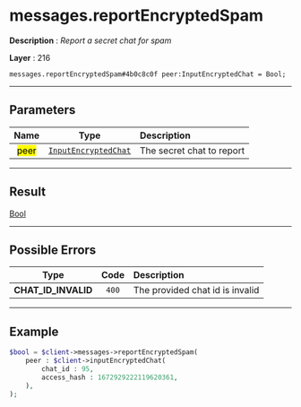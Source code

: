 # messages.reportEncryptedSpam

**Description** : *Report a secret chat for spam*

**Layer** : 216

```tl
messages.reportEncryptedSpam#4b0c8c0f peer:InputEncryptedChat = Bool;
```

---

## Parameters

| Name | Type | Description |
| :---: | :---: | :--- |
| <mark>peer</mark> | [`InputEncryptedChat`](type/InputEncryptedChat) | The secret chat to report |

---

## Result

[Bool](type/Bool)

---

## Possible Errors

| Type | Code | Description |
| :---: | :---: | :--- |
| **CHAT_ID_INVALID** | `400` | The provided chat id is invalid |

---

## Example

```php
$bool = $client->messages->reportEncryptedSpam(
	peer : $client->inputEncryptedChat(
		chat_id : 95,
		access_hash : 1672929222119620361,
	),
);
```